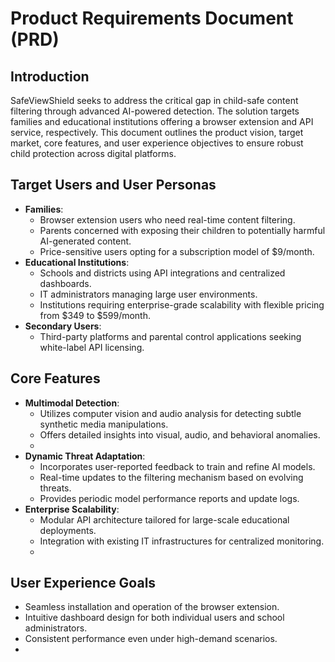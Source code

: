 # Product Requirements Document (PRD)

## Introduction
SafeViewShield seeks to address the critical gap in child-safe content filtering through advanced AI-powered detection. The solution targets families and educational institutions offering a browser extension and API service, respectively. This document outlines the product vision, target market, core features, and user experience objectives to ensure robust child protection across digital platforms.

## Target Users and User Personas
- **Families**:
  - Browser extension users who need real-time content filtering.
  - Parents concerned with exposing their children to potentially harmful AI-generated content.
  - Price-sensitive users opting for a subscription model of $9/month.
- **Educational Institutions**:
  - Schools and districts using API integrations and centralized dashboards.
  - IT administrators managing large user environments.
  - Institutions requiring enterprise-grade scalability with flexible pricing from $349 to $599/month.
- **Secondary Users**:
  - Third-party platforms and parental control applications seeking white-label API licensing.

## Core Features
- **Multimodal Detection**:
  - Utilizes computer vision and audio analysis for detecting subtle synthetic media manipulations.
  - Offers detailed insights into visual, audio, and behavioral anomalies.
  - <Add detailed algorithmic flow for multimodal data analysis here>
- **Dynamic Threat Adaptation**:
  - Incorporates user-reported feedback to train and refine AI models.
  - Real-time updates to the filtering mechanism based on evolving threats.
  - Provides periodic model performance reports and update logs.
- **Enterprise Scalability**:
  - Modular API architecture tailored for large-scale educational deployments.
  - Integration with existing IT infrastructures for centralized monitoring.
  - <Add integration use cases and scalability practices here>

## User Experience Goals
- Seamless installation and operation of the browser extension.
- Intuitive dashboard design for both individual users and school administrators.
- Consistent performance even under high-demand scenarios.
- <Add detailed UX prototype designs and user journey maps here>